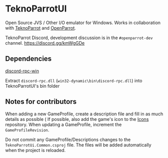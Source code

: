 # TeknoParrotUI

Open Source JVS / Other I/O emulator for Windows. Works in collaboration with [TeknoParrot](https://teknoparrot.com) and [OpenParrot](https://github.com/teknogods/OpenParrot).

TeknoParrot Discord, development discussion is in the ``#openparrot-dev`` channel.
https://discord.gg/kmWgGDe

## Dependencies

[discord-rpc-win](https://github.com/discordapp/discord-rpc/releases/download/v3.4.0/discord-rpc-win.zip)

Extract ``discord-rpc.dll`` (``win32-dynamic\bin\discord-rpc.dll``) into TeknoParrotUI's bin folder

## Notes for contributors

When adding a new GameProfile, create a description file and fill in as much details as possible (
If possible, also add the game's icon to the [Icons](https://github.com/teknogods/TeknoParrotUIThumbnails/tree/master/Icons) repository.
When updating a GameProfile, increment the ``GameProfileRevision``.

Do not commit any GameProfile/Descriptions changes to the ``TeknoParrotUi.Common.csproj`` file. The files will be added automatically when the project is reloaded.
